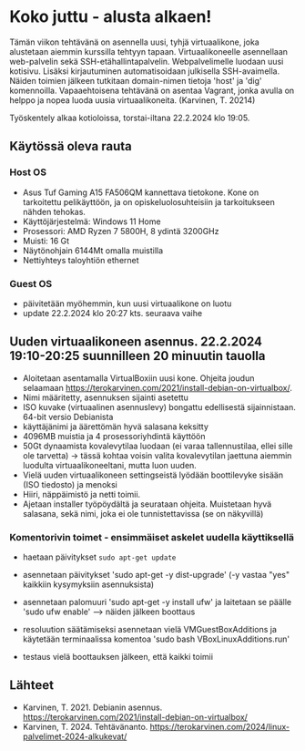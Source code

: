 # Koko juttu - alusta alkaen!
Tämän viikon tehtävänä on asennella uusi, tyhjä virtuaalikone, joka alustetaan aiemmin kurssilla tehtyyn tapaan. Virtuaalikoneelle asennellaan web-palvelin sekä SSH-etähallintapalvelin. Webpalvelimelle luodaan uusi kotisivu. Lisäksi kirjautuminen automatisoidaan julkisella SSH-avaimella. Näiden toimien jälkeen tutkitaan domain-nimen tietoja 'host' ja 'dig' komennoilla. Vapaaehtoisena tehtävänä on asentaa Vagrant, jonka avulla on helppo ja nopea luoda uusia virtuaalikoneita. (Karvinen, T. 20214)

Työskentely alkaa kotioloissa, torstai-iltana 22.2.2024 klo 19:05.

## Käytössä oleva rauta
### Host OS
- Asus Tuf Gaming A15 FA506QM kannettava tietokone. Kone on tarkoitettu pelikäyttöön, ja on opiskeluolosuhteisiin ja tarkoitukseen nähden tehokas.
- Käyttöjärjestelmä: Windows 11 Home
- Prosessori: AMD Ryzen 7 5800H, 8 ydintä 3200GHz
- Muisti: 16 Gt
- Näytönohjain 6144Mt omalla muistilla
- Nettiyhteys taloyhtiön ethernet

### Guest OS
- päivitetään myöhemmin, kun uusi virtuaalikone on luotu
- update 22.2.2024 klo 20:27 kts. seuraava vaihe

## Uuden virtuaalikoneen asennus. 22.2.2024 19:10-20:25 suunnilleen 20 minuutin tauolla
- Aloitetaan asentamalla VirtualBoxiin uusi kone. Ohjeita joudun selaamaan https://terokarvinen.com/2021/install-debian-on-virtualbox/.
- Nimi määritetty, asennuksen sijainti asetettu
- ISO kuvake (virtuaalinen asennuslevy) bongattu edellisestä sijainnistaan. 64-bit versio Debianista
- käyttäjänimi ja äärettömän hyvä salasana keksitty
- 4096MB muistia ja 4 prosessoriyhdintä käyttöön
- 50Gt dynaamista kovalevytilaa luodaan (ei varaa tallennustilaa, ellei sille ole tarvetta) -> tässä kohtaa voisin valita kovalevytilan jaettuna aiemmin luodulta virtuaalikoneeltani, mutta luon uuden.
- Vielä uuden virtuaalikoneen settingseistä lyödään boottilevyke sisään (ISO tiedosto) ja menoksi
- Hiiri, näppäimistö ja netti toimii.
- Ajetaan installer työpöydältä ja seurataan ohjeita. Muistetaan hyvä salasana, sekä nimi, joka ei ole tunnistettavissa (se on näkyvillä)

### Komentorivin toimet - ensimmäiset askelet uudella käyttiksellä
- haetaan päivitykset `sudo apt-get update`
- asennetaan päivitykset 'sudo apt-get -y dist-upgrade' (-y vastaa "yes" kaikkiin kysymyksiin asennuksista)
- asennetaan palomuuri 'sudo apt-get -y install ufw' ja laitetaan se päälle 'sudo ufw enable' --> näiden jälkeen boottaus


  
- resoluution säätämiseksi asennetaan vielä VMGuestBoxAdditions ja käytetään terminaalissa komentoa 'sudo bash VBoxLinuxAdditions.run'
- testaus vielä boottauksen jälkeen, että kaikki toimii



## 


## Lähteet
- Karvinen, T. 2021. Debianin asennus. https://terokarvinen.com/2021/install-debian-on-virtualbox/
- Karvinen, T. 2024. Tehtävänanto. https://terokarvinen.com/2024/linux-palvelimet-2024-alkukevat/
